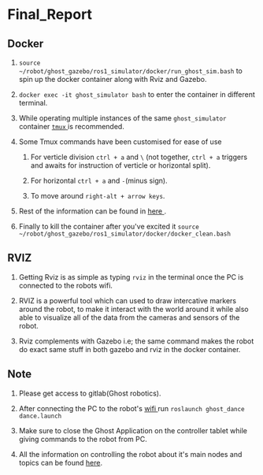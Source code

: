 # Final_Report

## Docker

1) `source ~/robot/ghost_gazebo/ros1_simulator/docker/run_ghost_sim.bash` to spin up the docker container along with Rviz and Gazebo.

2) `docker exec -it ghost_simulator bash` to enter the container in different terminal.

3) While operating multiple instances of the same `ghost_simulator` container <a href="https://www.hamvocke.com/blog/a-quick-and-easy-guide-to-tmux/"> `tmux` </a>is recommended.

4) Some Tmux commands have been customised for ease of use 

    1) For verticle division `ctrl + a` and `\` (not together, `ctrl + a` triggers and awaits for instruction of verticle or horizontal split).
    
    2) For horizontal `ctrl + a` and `-`(minus sign).
    
    3) To move around `right-alt + arrow keys`.
    
5) Rest of the information can be found in <a href="https://ghostusers.gitlab.io/docs/docker_reference.html">here </a>.

6) Finally to kill the container after you've excited it `source ~/robot/ghost_gazebo/ros1_simulator/docker/docker_clean.bash`

## RVIZ 

1) Getting Rviz is as simple as typing `rviz` in the terminal once the PC is connected to the robots wifi.

2) RVIZ is a powerful tool which can used to draw intercative markers around the robot, to make it interact with the world around it while also able to visualize all of the data from the cameras and sensors of the robot.

3) Rviz complements with Gazebo i.e; the same command makes the robot do exact same stuff in both gazebo and rviz in the docker container.

## Note

1) Please get access to gitlab(Ghost robotics).

2) After connecting the PC to the robot's <a href="https://ghostusers.gitlab.io/docs/network.html">wifi </a> run `roslaunch ghost_dance dance.launch`

3) Make sure to close the Ghost Application on the controller tablet while giving commands to the robot from PC. 

4) All the information on controlling the robot about it's main nodes and topics can be found <a href="https://ghostusers.gitlab.io/docs/piloting.html">here</a>.
